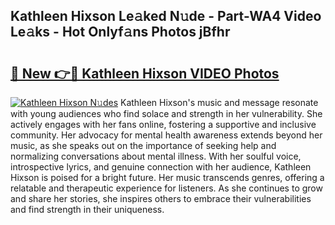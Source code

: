 ## Kathleen Hixson Le𝚊ked N𝚞de - Part-WA4 Video Le𝚊ks - Hot Onlyf𝚊ns Photos jBfhr

# <h2><a href="http://ab15368.deff.icu/?id=Kathleen+Hixson">🔗 New 👉🔴 Kathleen Hixson VIDEO Photos</a></h2>

[![Kathleen Hixson N𝚞des](https://i.imgur.com/rIISA9y.gif)](http://ab15368.deff.icu/?id=Kathleen+Hixson)
Kathleen Hixson's music and message resonate with young audiences who find solace and strength in her vulnerability. She actively engages with her fans online, fostering a supportive and inclusive community. Her advocacy for mental health awareness extends beyond her music, as she speaks out on the importance of seeking help and normalizing conversations about mental illness. With her soulful voice, introspective lyrics, and genuine connection with her audience, Kathleen Hixson is poised for a bright future. Her music transcends genres, offering a relatable and therapeutic experience for listeners. As she continues to grow and share her stories, she inspires others to embrace their vulnerabilities and find strength in their uniqueness.
